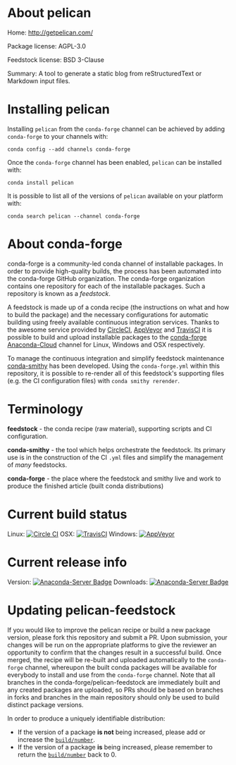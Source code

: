 About pelican
=============

Home: http://getpelican.com/

Package license: AGPL-3.0

Feedstock license: BSD 3-Clause

Summary: A tool to generate a static blog from reStructuredText or Markdown input files.



Installing pelican
==================

Installing `pelican` from the `conda-forge` channel can be achieved by adding `conda-forge` to your channels with:

```
conda config --add channels conda-forge
```

Once the `conda-forge` channel has been enabled, `pelican` can be installed with:

```
conda install pelican
```

It is possible to list all of the versions of `pelican` available on your platform with:

```
conda search pelican --channel conda-forge
```



About conda-forge
=================

conda-forge is a community-led conda channel of installable packages.
In order to provide high-quality builds, the process has been automated into the
conda-forge GitHub organization. The conda-forge organization contains one repository
for each of the installable packages. Such a repository is known as a *feedstock*.

A feedstock is made up of a conda recipe (the instructions on what and how to build
the package) and the necessary configurations for automatic building using freely
available continuous integration services. Thanks to the awesome service provided by
[CircleCI](https://circleci.com/), [AppVeyor](http://www.appveyor.com/)
and [TravisCI](https://travis-ci.org/) it is possible to build and upload installable
packages to the [conda-forge](https://anaconda.org/conda-forge)
[Anaconda-Cloud](http://docs.anaconda.org/) channel for Linux, Windows and OSX respectively.

To manage the continuous integration and simplify feedstock maintenance
[conda-smithy](http://github.com/conda-forge/conda-smithy) has been developed.
Using the ``conda-forge.yml`` within this repository, it is possible to re-render all of
this feedstock's supporting files (e.g. the CI configuration files) with ``conda smithy rerender``.


Terminology
===========

**feedstock** - the conda recipe (raw material), supporting scripts and CI configuration.

**conda-smithy** - the tool which helps orchestrate the feedstock.
                   Its primary use is in the construction of the CI ``.yml`` files
                   and simplify the management of *many* feedstocks.

**conda-forge** - the place where the feedstock and smithy live and work to
                  produce the finished article (built conda distributions)

Current build status
====================

Linux: [![Circle CI](https://circleci.com/gh/conda-forge/pelican-feedstock.svg?style=shield)](https://circleci.com/gh/conda-forge/pelican-feedstock)
OSX: [![TravisCI](https://travis-ci.org/conda-forge/pelican-feedstock.svg?branch=master)](https://travis-ci.org/conda-forge/pelican-feedstock)
Windows: [![AppVeyor](https://ci.appveyor.com/api/projects/status/github/conda-forge/pelican-feedstock?svg=True)](https://ci.appveyor.com/project/conda-forge/pelican-feedstock/branch/master)

Current release info
====================
Version: [![Anaconda-Server Badge](https://anaconda.org/conda-forge/pelican/badges/version.svg)](https://anaconda.org/conda-forge/pelican)
Downloads: [![Anaconda-Server Badge](https://anaconda.org/conda-forge/pelican/badges/downloads.svg)](https://anaconda.org/conda-forge/pelican)


Updating pelican-feedstock
==========================

If you would like to improve the pelican recipe or build a new
package version, please fork this repository and submit a PR. Upon submission,
your changes will be run on the appropriate platforms to give the reviewer an
opportunity to confirm that the changes result in a successful build. Once
merged, the recipe will be re-built and uploaded automatically to the
`conda-forge` channel, whereupon the built conda packages will be available for
everybody to install and use from the `conda-forge` channel.
Note that all branches in the conda-forge/pelican-feedstock are
immediately built and any created packages are uploaded, so PRs should be based
on branches in forks and branches in the main repository should only be used to
build distinct package versions.

In order to produce a uniquely identifiable distribution:
 * If the version of a package **is not** being increased, please add or increase
   the [``build/number``](http://conda.pydata.org/docs/building/meta-yaml.html#build-number-and-string).
 * If the version of a package **is** being increased, please remember to return
   the [``build/number``](http://conda.pydata.org/docs/building/meta-yaml.html#build-number-and-string)
   back to 0.
